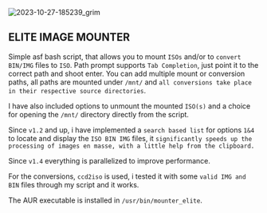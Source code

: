 ![2023-10-27-185239_grim](https://github.com/siyia2/mounter_elite/assets/46220960/2a62faf6-bab2-4f26-be66-f980af8ab6d4)




## ELITE IMAGE MOUNTER

Simple asf bash script, that allows you to mount `ISOs` and/or to `convert` `BIN/IMG` files to `ISO`. Path prompt supports `Tab Completion`, just point it to the correct path and shoot enter.
You can add multiple mount or conversion paths, all paths are mounted under `/mnt/` and `all conversions take place in their respective source directories`.

I have also included options to unmount the mounted `ISO(s)` and a choice for opening the `/mnt/` directory directly from the script.

Since `v1.2` and up, i have implemented a `search based list` for options `1&4` to locate and display the `ISO BIN IMG` files, it `significantly speeds up the processing of images en masse, with a little help from the clipboard.`

Since `v1.4` everything is parallelized to improve performance.

For the conversions, `ccd2iso` is used, i tested it with some `valid IMG and BIN` files through my script and it works.

The AUR executable is installed in `/usr/bin/mounter_elite`.
